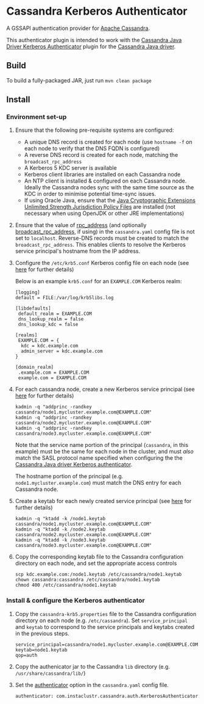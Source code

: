 # Cassandra Kerberos Authenticator

A GSSAPI authentication provider for [Apache Cassandra](https://cassandra.apache.org/).

This authenticator plugin is intended to work with the 
[Cassandra Java Driver Kerberos Authenticator](https://github.com/instaclustr/cassandra-java-driver-kerberos) 
plugin for the [Cassandra Java driver](https://github.com/datastax/java-driver).

## Build

To build a fully-packaged JAR, just run `mvn clean package`

## Install

### Environment set-up

1. Ensure that the following pre-requisite systems are configured:
    
    - A unique DNS record is created for each node (use `hostname -f` on each node to verify that the DNS FQDN is configured)
    - A reverse DNS record is created for each node, matching the `broadcast_rpc_address`
    - A Kerberos 5 KDC server is available
    - Kerberos client libraries are installed on each Cassandra node
    - An NTP client is installed & configured on each Cassandra node. Ideally the Cassandra nodes sync 
      with the same time source as the KDC in order to minimise potential time-sync issues.
    - If using Oracle Java, ensure that the [Java Cryptographic Extensions Unlimited Strength Jurisdiction Policy Files](https://www.oracle.com/technetwork/java/javase/downloads/jce8-download-2133166.html)
      are installed (not necessary when using OpenJDK or other JRE implementations)

2. Ensure that the value of [rpc_address](http://cassandra.apache.org/doc/latest/configuration/cassandra_config_file.html#rpc-address)
   (and optionally [broadcast_rpc_address](http://cassandra.apache.org/doc/latest/configuration/cassandra_config_file.html#broadcast-rpc-address), if using) 
   in the `cassandra.yaml` config file is not set to `localhost`. Reverse-DNS records must be created to match the `broadcast_rpc_address`. 
   This enables clients to resolve the Kerberos service principal's hostname from the IP address.

2. Configure the `/etc/krb5.conf` Kerberos config file on each node (see [here](http://web.mit.edu/kerberos/www/krb5-latest/doc/admin/conf_files/krb5_conf.html) for further details)

    Below is an example `krb5.conf` for an `EXAMPLE.COM` Kerberos realm:
    ```
    [logging]
    default = FILE:/var/log/krb5libs.log
    
    [libdefaults]
     default_realm = EXAMPLE.COM
     dns_lookup_realm = false
     dns_lookup_kdc = false
    
    [realms]
     EXAMPLE.COM = {
      kdc = kdc.example.com
      admin_server = kdc.example.com
    }
    
    [domain_realm]
     .example.com = EXAMPLE.COM
     example.com = EXAMPLE.COM
    ```

3. For each cassandra node, create a new Kerberos service principal (see [here](http://web.mit.edu/kerberos/www/krb5-latest/doc/admin/admin_commands/kadmin_local.html#add-principal) for further details)

    ```
    kadmin -q "addprinc -randkey cassandra/node1.mycluster.example.com@EXAMPLE.COM"
    kadmin -q "addprinc -randkey cassandra/node2.mycluster.example.com@EXAMPLE.COM"
    kadmin -q "addprinc -randkey cassandra/node3.mycluster.example.com@EXAMPLE.COM"
    ```
    
    Note that the service name portion of the principal (`cassandra`, in this example) must be the same for 
    each node in the cluster, and must *also* match the SASL protocol name specified when configuring the 
    the [Cassandra Java driver Kerberos authenticator](https://github.com/instaclustr/cassandra-java-driver-kerberos).
    
    The hostname portion of the principal (e.g. `node1.mycluster.example.com`) must match the DNS entry for each Cassandra node.

4. Create a keytab for each newly created service principal (see [here](http://web.mit.edu/kerberos/www/krb5-latest/doc/admin/admin_commands/kadmin_local.html#ktadd) for further details)

    ```
    kadmin -q "ktadd -k /node1.keytab cassandra/node1.mycluster.example.com@EXAMPLE.COM"
    kadmin -q "ktadd -k /node2.keytab cassandra/node2.mycluster.example.com@EXAMPLE.COM"
    kadmin -q "ktadd -k /node3.keytab cassandra/node3.mycluster.example.com@EXAMPLE.COM"
    ```
    
5. Copy the corresponding keytab file to the Cassandra configuration directory on each node, 
   and set the appropriate access controls

    ```
    scp kdc.example.com:/node1.keytab /etc/cassandra/node1.keytab
    chown cassandra:cassandra /etc/cassandra/node1.keytab
    chmod 400 /etc/cassandra/node1.keytab
    ```

### Install & configure the Kerberos authenticator

1. Copy the `cassandra-krb5.properties` file to the Cassandra configuration directory on each node (e.g. `/etc/cassandra`). 
   Set `service_principal` and `keytab` to correspond to the service principals and keytabs created in the previous steps.

    ```
    service_principal=cassandra/node1.mycluster.example.com@EXAMPLE.COM
    keytab=node1.keytab
    qop=auth
    ```
    
2. Copy the authenicator jar to the Cassandra `lib` directory (e.g. `/usr/share/cassandra/lib/`)

3. Set the [authenticator](http://cassandra.apache.org/doc/latest/configuration/cassandra_config_file.html#authenticator)
   option in the `cassandra.yaml` config file.
   
    ```
    authenticator: com.instaclustr.cassandra.auth.KerberosAuthenticator
    ```
